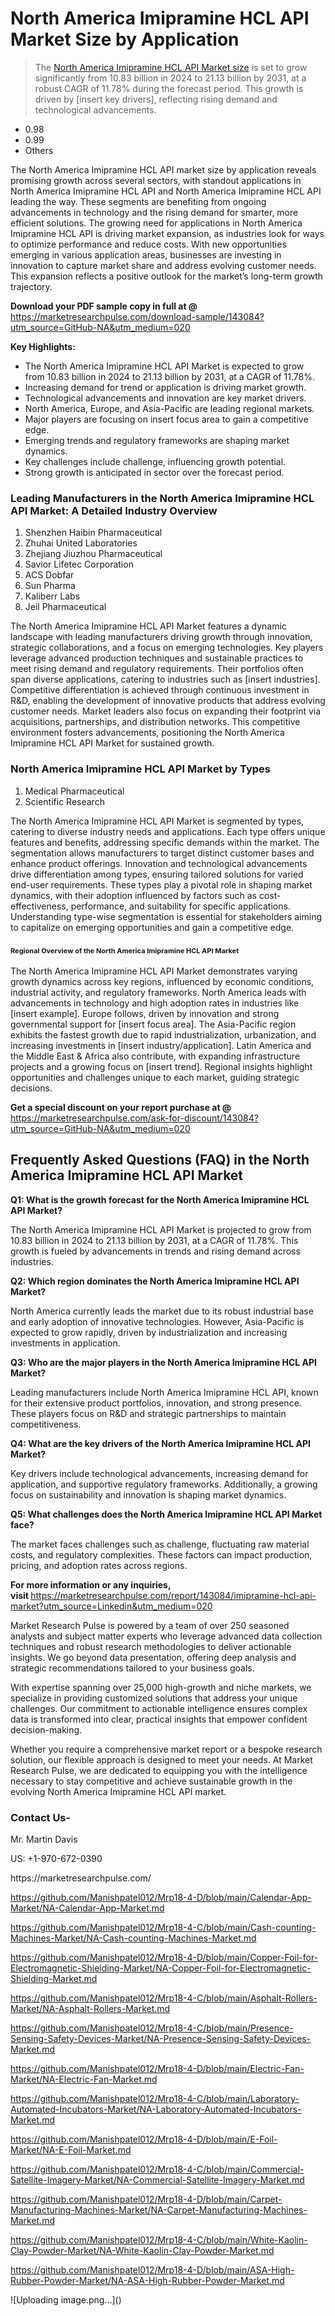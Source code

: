 <h1>North America Imipramine HCL API Market&nbsp;Size by Application</h1><blockquote><p>The <a href="https://marketresearchpulse.com/download-sample/143084?utm_source=GitHub-NA&amp;utm_medium=020">North America Imipramine HCL API Market size</a> is set to grow significantly from 10.83 billion in 2024 to 21.13 billion by 2031, at a robust CAGR of 11.78% during the forecast period. This growth is driven by [insert key drivers], reflecting rising demand and technological advancements.</p></blockquote><ul><li>0.98<li> 0.99<li> Others</li></ul><p>The North America Imipramine HCL API market size by application reveals promising growth across several sectors, with standout applications in North America Imipramine HCL API and North America Imipramine HCL API leading the way. These segments are benefiting from ongoing advancements in technology and the rising demand for smarter, more efficient solutions. The growing need for applications in North America Imipramine HCL API is driving market expansion, as industries look for ways to optimize performance and reduce costs. With new opportunities emerging in various application areas, businesses are investing in innovation to capture market share and address evolving customer needs. This expansion reflects a positive outlook for the market’s long-term growth trajectory.</p><p><strong>Download your PDF sample copy in full at @ </strong><a href="https://marketresearchpulse.com/download-sample/143084?utm_source=GitHub-NA&amp;utm_medium=020">https://marketresearchpulse.com/download-sample/143084?utm_source=GitHub-NA&amp;utm_medium=020</a></p><p><strong>Key Highlights: </strong></p><ul><li>The North America Imipramine HCL API Market is expected to grow from 10.83 billion in 2024 to 21.13 billion by 2031, at a CAGR of 11.78%.</li><li>Increasing demand for trend or application is driving market growth.</li><li>Technological advancements and innovation are key market drivers.</li><li>North America, Europe, and Asia-Pacific are leading regional markets.</li><li>Major players are focusing on insert focus area to gain a competitive edge.</li><li>Emerging trends and regulatory frameworks are shaping market dynamics.</li><li>Key challenges include challenge, influencing growth potential.</li><li>Strong growth is anticipated in sector over the forecast period.</li></ul><h3>Leading Manufacturers in the North America Imipramine HCL API Market: A Detailed Industry Overview</h3><ol><li>Shenzhen Haibin Pharmaceutical</li><li>Zhuhai United Laboratories</li><li>Zhejiang Jiuzhou Pharmaceutical</li><li>Savior Lifetec Corporation</li><li>ACS Dobfar</li><li>Sun Pharma</li><li>Kaliberr Labs</li><li>Jeil Pharmaceutical</li></ol><div class="flex max-w-full flex-col flex-grow"><div class="min-h-8 text-message flex w-full flex-col items-end gap-2 whitespace-normal break-words [.text-message+&amp;]:mt-5" dir="auto" data-message-author-role="assistant" data-message-id="fd8432e4-4910-450d-b182-61b7bfb0a01f" data-message-model-slug="gpt-4o"><div class="flex w-full flex-col gap-1 empty:hidden first:pt-[3px]"><div class="markdown prose w-full break-words dark:prose-invert light"><p>The North America Imipramine HCL API Market features a dynamic landscape with leading manufacturers driving growth through innovation, strategic collaborations, and a focus on emerging technologies. Key players leverage advanced production techniques and sustainable practices to meet rising demand and regulatory requirements. Their portfolios often span diverse applications, catering to industries such as [insert industries]. Competitive differentiation is achieved through continuous investment in R&amp;D, enabling the development of innovative products that address evolving customer needs. Market leaders also focus on expanding their footprint via acquisitions, partnerships, and distribution networks. This competitive environment fosters advancements, positioning the North America Imipramine HCL API Market for sustained growth.</p></div></div></div></div><h3>North America Imipramine HCL API Market by Types</h3><ol><li>Medical Pharmaceutical<li> Scientific Research</li></ol><div class="flex max-w-full flex-col flex-grow"><div class="min-h-8 text-message flex w-full flex-col items-end gap-2 whitespace-normal break-words [.text-message+&amp;]:mt-5" dir="auto" data-message-author-role="assistant" data-message-id="084470be-0bb7-4664-bddf-5156b4f41249" data-message-model-slug="gpt-4o-mini"><div class="flex w-full flex-col gap-1 empty:hidden first:pt-[3px]"><div class="markdown prose w-full break-words dark:prose-invert light"><p>The North America Imipramine HCL API Market is segmented by types, catering to diverse industry needs and applications. Each type offers unique features and benefits, addressing specific demands within the market. The segmentation allows manufacturers to target distinct customer bases and enhance product offerings. Innovation and technological advancements drive differentiation among types, ensuring tailored solutions for varied end-user requirements. These types play a pivotal role in shaping market dynamics, with their adoption influenced by factors such as cost-effectiveness, performance, and suitability for specific applications. Understanding type-wise segmentation is essential for stakeholders aiming to capitalize on emerging opportunities and gain a competitive edge.</p></div></div></div></div><h3><span style="font-size: 11px;">Regional Overview of the North America Imipramine HCL API Market</span></h3><div class="flex max-w-full flex-col flex-grow"><div class="min-h-8 text-message flex w-full flex-col items-end gap-2 whitespace-normal break-words [.text-message+&amp;]:mt-5" dir="auto" data-message-author-role="assistant" data-message-id="e9038762-ce64-4e30-91c9-9bd413514231" data-message-model-slug="gpt-4o-mini"><div class="flex w-full flex-col gap-1 empty:hidden first:pt-[3px]"><div class="markdown prose w-full break-words dark:prose-invert light"><p>The North America Imipramine HCL API Market demonstrates varying growth dynamics across key regions, influenced by economic conditions, industrial activity, and regulatory frameworks. North America leads with advancements in technology and high adoption rates in industries like [insert example]. Europe follows, driven by innovation and strong governmental support for [insert focus area]. The Asia-Pacific region exhibits the fastest growth due to rapid industrialization, urbanization, and increasing investments in [insert industry/application]. Latin America and the Middle East &amp; Africa also contribute, with expanding infrastructure projects and a growing focus on [insert trend]. Regional insights highlight opportunities and challenges unique to each market, guiding strategic decisions.</p></div></div></div></div><p><strong>Get a special discount on your report purchase at @ </strong><a href="https://marketresearchpulse.com/ask-for-discount/143084?utm_source=GitHub-NA&amp;utm_medium=020">https://marketresearchpulse.com/ask-for-discount/143084?utm_source=GitHub-NA&amp;utm_medium=020</a></p><h2>Frequently Asked Questions (FAQ) in the North America Imipramine HCL API Market</h2><p><strong>Q1: What is the growth forecast for the North America Imipramine HCL API Market?</strong></p><p>The North America Imipramine HCL API Market is projected to grow from 10.83 billion in 2024 to 21.13 billion by 2031, at a CAGR of 11.78%. This growth is fueled by advancements in trends and rising demand across industries.</p><p><strong>Q2: Which region dominates the North America Imipramine HCL API Market?</strong></p><p>North America currently leads the market due to its robust industrial base and early adoption of innovative technologies. However, Asia-Pacific is expected to grow rapidly, driven by industrialization and increasing investments in application.</p><p><strong>Q3: Who are the major players in the North America Imipramine HCL API Market?</strong></p><p>Leading manufacturers include North America Imipramine HCL API, known for their extensive product portfolios, innovation, and strong presence. These players focus on R&amp;D and strategic partnerships to maintain competitiveness.</p><p><strong>Q4: What are the key drivers of the North America Imipramine HCL API Market?</strong></p><p>Key drivers include technological advancements, increasing demand for application, and supportive regulatory frameworks. Additionally, a growing focus on sustainability and innovation is shaping market dynamics.</p><p><strong>Q5: What challenges does the North America Imipramine HCL API Market face?</strong></p><p>The market faces challenges such as challenge, fluctuating raw material costs, and regulatory complexities. These factors can impact production, pricing, and adoption rates across regions.</p><p><strong>For more information or any inquiries, visit&nbsp;</strong><a href="https://marketresearchpulse.com/report/143084/imipramine-hcl-api-market?utm_source=Linkedin&utm_medium=020">https://marketresearchpulse.com/report/143084/imipramine-hcl-api-market?utm_source=Linkedin&utm_medium=020</a></p><p>Market Research Pulse is powered by a team of over 250 seasoned analysts and subject matter experts who leverage advanced data collection techniques and robust research methodologies to deliver actionable insights. We go beyond data presentation, offering deep analysis and strategic recommendations tailored to your business goals.</p><p>With expertise spanning over 25,000 high-growth and niche markets, we specialize in providing customized solutions that address your unique challenges. Our commitment to actionable intelligence ensures complex data is transformed into clear, practical insights that empower confident decision-making.</p><p>Whether you require a comprehensive market report or a bespoke research solution, our flexible approach is designed to meet your needs. At Market Research Pulse, we are dedicated to equipping you with the intelligence necessary to stay competitive and achieve sustainable growth in the evolving North America Imipramine HCL API market.</p><h3><strong>Contact Us-</strong></h3><p>Mr. Martin Davis</p><p>US: +1-970-672-0390</p><p>https://marketresearchpulse.com/</p><p><a href="https://github.com/Manishpatel012/Mrp18-4-D/blob/main/Calendar-App-Market/NA-Calendar-App-Market.md">https://github.com/Manishpatel012/Mrp18-4-D/blob/main/Calendar-App-Market/NA-Calendar-App-Market.md</a></p><p><a href="https://github.com/Manishpatel012/Mrp18-4-C/blob/main/Cash-counting-Machines-Market/NA-Cash-counting-Machines-Market.md">https://github.com/Manishpatel012/Mrp18-4-C/blob/main/Cash-counting-Machines-Market/NA-Cash-counting-Machines-Market.md</a></p><p><a href="https://github.com/Manishpatel012/Mrp18-4-D/blob/main/Copper-Foil-for-Electromagnetic-Shielding-Market/NA-Copper-Foil-for-Electromagnetic-Shielding-Market.md">https://github.com/Manishpatel012/Mrp18-4-D/blob/main/Copper-Foil-for-Electromagnetic-Shielding-Market/NA-Copper-Foil-for-Electromagnetic-Shielding-Market.md</a></p><p><a href="https://github.com/Manishpatel012/Mrp18-4-C/blob/main/Asphalt-Rollers-Market/NA-Asphalt-Rollers-Market.md">https://github.com/Manishpatel012/Mrp18-4-C/blob/main/Asphalt-Rollers-Market/NA-Asphalt-Rollers-Market.md</a></p><p><a href="https://github.com/Manishpatel012/Mrp18-4-C/blob/main/Presence-Sensing-Safety-Devices-Market/NA-Presence-Sensing-Safety-Devices-Market.md">https://github.com/Manishpatel012/Mrp18-4-C/blob/main/Presence-Sensing-Safety-Devices-Market/NA-Presence-Sensing-Safety-Devices-Market.md</a></p><p><a href="https://github.com/Manishpatel012/Mrp18-4-D/blob/main/Electric-Fan-Market/NA-Electric-Fan-Market.md">https://github.com/Manishpatel012/Mrp18-4-D/blob/main/Electric-Fan-Market/NA-Electric-Fan-Market.md</a></p><p><a href="https://github.com/Manishpatel012/Mrp18-4-C/blob/main/Laboratory-Automated-Incubators-Market/NA-Laboratory-Automated-Incubators-Market.md">https://github.com/Manishpatel012/Mrp18-4-C/blob/main/Laboratory-Automated-Incubators-Market/NA-Laboratory-Automated-Incubators-Market.md</a></p><p><a href="https://github.com/Manishpatel012/Mrp18-4-D/blob/main/E-Foil-Market/NA-E-Foil-Market.md">https://github.com/Manishpatel012/Mrp18-4-D/blob/main/E-Foil-Market/NA-E-Foil-Market.md</a></p><p><a href="https://github.com/Manishpatel012/Mrp18-4-C/blob/main/Commercial-Satellite-Imagery-Market/NA-Commercial-Satellite-Imagery-Market.md">https://github.com/Manishpatel012/Mrp18-4-C/blob/main/Commercial-Satellite-Imagery-Market/NA-Commercial-Satellite-Imagery-Market.md</a></p><p><a href="https://github.com/Manishpatel012/Mrp18-4-D/blob/main/Carpet-Manufacturing-Machines-Market/NA-Carpet-Manufacturing-Machines-Market.md">https://github.com/Manishpatel012/Mrp18-4-D/blob/main/Carpet-Manufacturing-Machines-Market/NA-Carpet-Manufacturing-Machines-Market.md</a></p><p><a href="https://github.com/Manishpatel012/Mrp18-4-C/blob/main/White-Kaolin-Clay-Powder-Market/NA-White-Kaolin-Clay-Powder-Market.md">https://github.com/Manishpatel012/Mrp18-4-C/blob/main/White-Kaolin-Clay-Powder-Market/NA-White-Kaolin-Clay-Powder-Market.md</a></p><p><a href="https://github.com/Manishpatel012/Mrp18-4-D/blob/main/ASA-High-Rubber-Powder-Market/NA-ASA-High-Rubber-Powder-Market.md">https://github.com/Manishpatel012/Mrp18-4-D/blob/main/ASA-High-Rubber-Powder-Market/NA-ASA-High-Rubber-Powder-Market.md</a></p>
![Uploading image.png…]()
